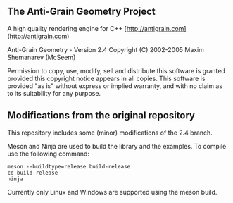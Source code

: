 The Anti-Grain Geometry Project
-------------------------------

A high quality rendering engine for C++
[http://antigrain.com](http://antigrain.com)

Anti-Grain Geometry - Version 2.4
Copyright (C) 2002-2005 Maxim Shemanarev (McSeem)

Permission to copy, use, modify, sell and distribute this software
is granted provided this copyright notice appears in all copies.
This software is provided "as is" without express or implied
warranty, and with no claim as to its suitability for any purpose.

Modifications from the original repository
------------------------------------------

This repository includes some (minor) modifications of the 2.4 branch.

Meson and Ninja are used to build the library and the examples. To compile use the following command:

```
meson --buildtype=release build-release
cd build-release
ninja
```

Currently only Linux and Windows are supported using the meson build.
